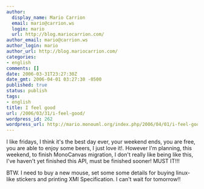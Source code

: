 ```yaml
---
author:
  display_name: Mario Carrion
  email: mario@carrion.ws
  login: mario
  url: http://blog.mariocarrion.com/
author_email: mario@carrion.ws
author_login: mario
author_url: http://blog.mariocarrion.com/
categories:
- english
comments: []
date: 2006-03-31T23:27:30Z
date_gmt: 2006-04-01 03:27:30 -0500
published: true
status: publish
tags:
- english
title: I feel good
url: /2006/03/31/i-feel-good/
wordpress_id: 262
wordpress_url: http://mario.monouml.org/index.php/2006/04/01/i-feel-good/
---
```


<p>I like fridays, I think it's the best day ever, your weekend ends, you are free, you are able to enjoy some beers, I just love it!. However I'm planning, this weekend, to finish MonoCanvas migration, I don't really like being like this, I've haven't yet finished this API, must be finished sooner! MUST IT!!!</p>
<p>BTW. I need to buy a new mouse, set some some details for buying linux-like stickers and printing XMI Specification. I can't wait for tomorrow!!</p>
